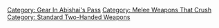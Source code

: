 [Category: Gear In Abishai's
Pass](Category:_Gear_In_Abishai's_Pass "wikilink") [Category: Melee
Weapons That Crush](Category:_Melee_Weapons_That_Crush "wikilink")
[Category: Standard Two-Handed
Weapons](Category:_Standard_Two-Handed_Weapons "wikilink")
